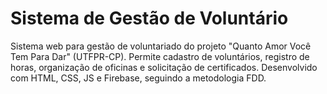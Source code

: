 # Sistema de Gestão de Voluntário
Sistema web para gestão de voluntariado do projeto "Quanto Amor Você Tem Para Dar" (UTFPR-CP). Permite cadastro de voluntários, registro de horas, organização de oficinas e solicitação de certificados. Desenvolvido com HTML, CSS, JS e Firebase, seguindo a metodologia FDD.

